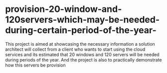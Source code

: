 # provision-20-window-and-120servers-which-may-be-needed-during-certain-period-of-the-year-
This project is aimed  at showcasing the necessary  information a solution architect  will collect from a client who wants to  start using the cloud services  and its estimated that 20 windows and 120 servers will be needed during periods of  the year. And the project is also to practically demonstrate how this servers be provision
